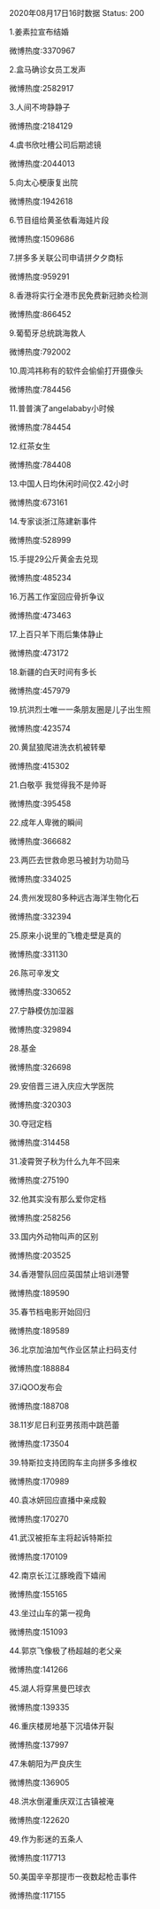 2020年08月17日16时数据
Status: 200

1.姜素拉宣布结婚

微博热度:3370967

2.盒马确诊女员工发声

微博热度:2582917

3.人间不垮静静子

微博热度:2184129

4.虞书欣吐槽公司后期滤镜

微博热度:2044013

5.向太心梗康复出院

微博热度:1942618

6.节目组给黄圣依看海娃片段

微博热度:1509686

7.拼多多关联公司申请拼夕夕商标

微博热度:959291

8.香港将实行全港市民免费新冠肺炎检测

微博热度:866452

9.葡萄牙总统跳海救人

微博热度:792002

10.周鸿祎称有的软件会偷偷打开摄像头

微博热度:784456

11.普普演了angelababy小时候

微博热度:784454

12.红茶女生

微博热度:784408

13.中国人日均休闲时间仅2.42小时

微博热度:673161

14.专家谈浙江陈建新事件

微博热度:528999

15.手提29公斤黄金去兑现

微博热度:485234

16.万茜工作室回应骨折争议

微博热度:473463

17.上百只羊下雨后集体静止

微博热度:473172

18.新疆的白天时间有多长

微博热度:457979

19.抗洪烈士唯一一条朋友圈是儿子出生照

微博热度:423574

20.黄鼠狼爬进洗衣机被转晕

微博热度:415302

21.白敬亭 我觉得我不是帅哥

微博热度:395458

22.成年人卑微的瞬间

微博热度:366682

23.两匹去世救命恩马被封为功勋马

微博热度:334025

24.贵州发现80多种远古海洋生物化石

微博热度:332394

25.原来小说里的飞檐走壁是真的

微博热度:331130

26.陈可辛发文

微博热度:330652

27.宁静模仿加湿器

微博热度:329894

28.基金

微博热度:326698

29.安倍晋三进入庆应大学医院

微博热度:320303

30.夺冠定档

微博热度:314458

31.凌霄贺子秋为什么九年不回来

微博热度:275190

32.他其实没有那么爱你定档

微博热度:258256

33.国内外动物叫声的区别

微博热度:203525

34.香港警队回应英国禁止培训港警

微博热度:189590

35.春节档电影开始回归

微博热度:189589

36.北京加油加气作业区禁止扫码支付

微博热度:188884

37.iQOO发布会

微博热度:188708

38.11岁尼日利亚男孩雨中跳芭蕾

微博热度:173504

39.特斯拉支持团购车主向拼多多维权

微博热度:170989

40.袁冰妍回应直播中亲成毅

微博热度:170270

41.武汉被拒车主将起诉特斯拉

微博热度:170109

42.南京长江江豚晚霞下嬉闹

微博热度:155165

43.坐过山车的第一视角

微博热度:151093

44.郭京飞像极了杨超越的老父亲

微博热度:141266

45.湖人将穿黑曼巴球衣

微博热度:139335

46.重庆楼房地基下沉墙体开裂

微博热度:137997

47.朱朝阳为严良庆生

微博热度:136905

48.洪水倒灌重庆双江古镇被淹

微博热度:122620

49.作为影迷的五条人

微博热度:117713

50.美国辛辛那提市一夜数起枪击事件

微博热度:117155

